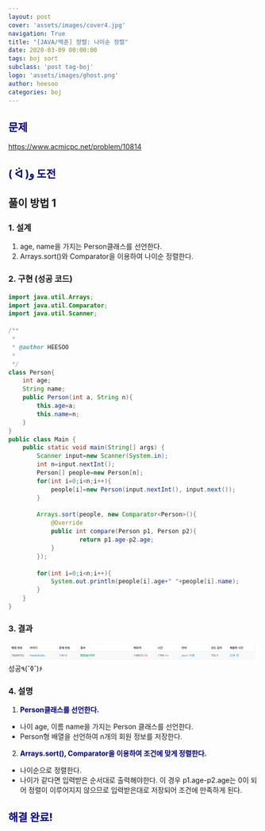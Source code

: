 ```yaml
---
layout: post
cover: 'assets/images/cover4.jpg'
navigation: True
title: "[JAVA/백준] 정렬: 나이순 정렬"
date: 2020-03-09 00:00:00
tags: boj sort
subclass: 'post tag-boj'
logo: 'assets/images/ghost.png'
author: heesoo
categories: boj
---
```

## <span style="color:navy">문제</span>
<https://www.acmicpc.net/problem/10814>

## <span style="color:navy">( ᐛ )و 도전</span>

## 풀이 방법 1

### 1. 설계
1. age, name을 가지는 Person클래스를 선언한다.
2. Arrays.sort()와 Comparator을 이용하여 나이순 정렬한다.

### 2. 구현 (성공 코드)
```java
import java.util.Arrays;
import java.util.Comparator;
import java.util.Scanner;

/**
 * 
 * @author HEESOO
 *
 */
class Person{
	int age;
	String name;
	public Person(int a, String n){
		this.age=a;
		this.name=n;
	}
}
public class Main {
	public static void main(String[] args) {
		Scanner input=new Scanner(System.in);
		int n=input.nextInt();
		Person[] people=new Person[n];
		for(int i=0;i<n;i++){
			people[i]=new Person(input.nextInt(), input.next());
		}
		
		Arrays.sort(people, new Comparator<Person>(){
			@Override
			public int compare(Person p1, Person p2){
					return p1.age-p2.age;
			}
		});
		
		for(int i=0;i<n;i++){
			System.out.println(people[i].age+" "+people[i].name);
		}
	}
}
 ```

### 3. 결과
![실행결과](./assets/images/200309_5.PNG)
성공٩(˘◊˘)۶

### 4. 설명
1. **<span style="color:navy">Person클래스를 선언한다.</span>**
- 나이 age, 이름 name을 가지는 Person 클래스를 선언한다.
- Person형 배열을 선언하여 n개의 회원 정보를 저장한다.
2. **<span style="color:navy">Arrays.sort(), Comparator을 이용하여 조건에 맞게 정렬한다.</span>**
- 나이순으로 정렬한다. 
- 나이가 같다면 입력받은 순서대로 출력해야한다. 이 경우 p1.age-p2.age는 0이 되어 정렬이 이루어지지 않으므로 입력받은대로 저장되어 조건에 만족하게 된다.

## <span style="color:navy">해결 완료!</span>
